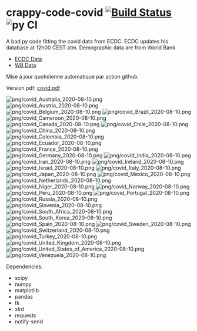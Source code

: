 # crappy-code-covid [![Build Status](https://cloud.drone.io/api/badges/a-lemonnier/crappy-code-covid/status.svg)](https://cloud.drone.io/a-lemonnier/crappy-code-covid) ![py CI](https://github.com/a-lemonnier/crappy-code-covid/workflows/py%20CI/badge.svg)
 
A bad py code fitting the covid data from ECDC. ECDC updates his database at 12h00 CEST atm. Demographic data are from World Bank.
 
- [ECDC Data](https://www.ecdc.europa.eu/en/publications-data/download-todays-data-geographic-distribution-covid-19-cases-worldwide)
- [WB Data](https://data.worldbank.org/indicator/sp.pop.totl)
 
 
Mise à jour quotidienne automatique par action github.
 
Version pdf: [covid.pdf](https://github.com/a-lemonnier/crappy-code-covid/raw/master/covid.pdf)
 
![png/covid_Australia_2020-08-10.png](png/covid_Australia_2020-08-10.png)
![png/covid_Austria_2020-08-10.png](png/covid_Austria_2020-08-10.png)
![png/covid_Belgium_2020-08-10.png](png/covid_Belgium_2020-08-10.png)
![png/covid_Brazil_2020-08-10.png](png/covid_Brazil_2020-08-10.png)
![png/covid_Cameroon_2020-08-10.png](png/covid_Cameroon_2020-08-10.png)
![png/covid_Canada_2020-08-10.png](png/covid_Canada_2020-08-10.png)
![png/covid_Chile_2020-08-10.png](png/covid_Chile_2020-08-10.png)
![png/covid_China_2020-08-10.png](png/covid_China_2020-08-10.png)
![png/covid_Colombia_2020-08-10.png](png/covid_Colombia_2020-08-10.png)
![png/covid_Ecuador_2020-08-10.png](png/covid_Ecuador_2020-08-10.png)
![png/covid_France_2020-08-10.png](png/covid_France_2020-08-10.png)
![png/covid_Germany_2020-08-10.png](png/covid_Germany_2020-08-10.png)
![png/covid_India_2020-08-10.png](png/covid_India_2020-08-10.png)
![png/covid_Iran_2020-08-10.png](png/covid_Iran_2020-08-10.png)
![png/covid_Ireland_2020-08-10.png](png/covid_Ireland_2020-08-10.png)
![png/covid_Israel_2020-08-10.png](png/covid_Israel_2020-08-10.png)
![png/covid_Italy_2020-08-10.png](png/covid_Italy_2020-08-10.png)
![png/covid_Japan_2020-08-10.png](png/covid_Japan_2020-08-10.png)
![png/covid_Mexico_2020-08-10.png](png/covid_Mexico_2020-08-10.png)
![png/covid_Netherlands_2020-08-10.png](png/covid_Netherlands_2020-08-10.png)
![png/covid_Niger_2020-08-10.png](png/covid_Niger_2020-08-10.png)
![png/covid_Norway_2020-08-10.png](png/covid_Norway_2020-08-10.png)
![png/covid_Peru_2020-08-10.png](png/covid_Peru_2020-08-10.png)
![png/covid_Portugal_2020-08-10.png](png/covid_Portugal_2020-08-10.png)
![png/covid_Russia_2020-08-10.png](png/covid_Russia_2020-08-10.png)
![png/covid_Slovenia_2020-08-10.png](png/covid_Slovenia_2020-08-10.png)
![png/covid_South_Africa_2020-08-10.png](png/covid_South_Africa_2020-08-10.png)
![png/covid_South_Korea_2020-08-10.png](png/covid_South_Korea_2020-08-10.png)
![png/covid_Spain_2020-08-10.png](png/covid_Spain_2020-08-10.png)
![png/covid_Sweden_2020-08-10.png](png/covid_Sweden_2020-08-10.png)
![png/covid_Switzerland_2020-08-10.png](png/covid_Switzerland_2020-08-10.png)
![png/covid_Turkey_2020-08-10.png](png/covid_Turkey_2020-08-10.png)
![png/covid_United_Kingdom_2020-08-10.png](png/covid_United_Kingdom_2020-08-10.png)
![png/covid_United_States_of_America_2020-08-10.png](png/covid_United_States_of_America_2020-08-10.png)
![png/covid_Venezuela_2020-08-10.png](png/covid_Venezuela_2020-08-10.png)
 
Dependencies:
- scipy
- numpy
- matplotlib
- pandas
- tk
- xlrd
- requests
- notify-send
